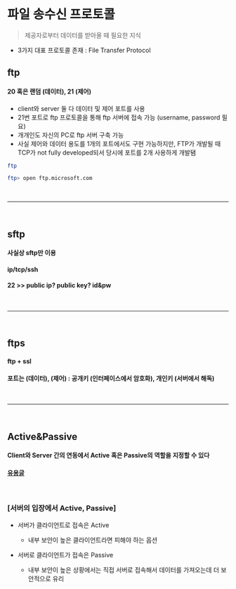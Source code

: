 # 파일 송수신 프로토콜
> 제공자로부터 데이터를 받아올 때 필요한 지식
* 3가지 대표 프로토콜 존재 : File Transfer Protocol

## ftp
#### 20 혹은 랜덤 (데이터), 21 (제어)
 - client와 server 둘 다 데이터 및 제어 포트를 사용
 - 21번 포트로 ftp 프로토콜을 통해 ftp 서버에 접속 가능 (username, password 필요)
 - 개개인도 자신의 PC로 ftp 서버 구축 가능
 - 사실 제어와 데이터 용도를 1개의 포트에서도 구현 가능하지만, FTP가 개발될 때 TCP가 not fully developed되서 당시에 포트를 2개 사용하게 개발됌

```bash
ftp

ftp> open ftp.microsoft.com
```
<br>
<hr>
<br> 

## sftp
#### 사실상 sftp만 이용
#### ip/tcp/ssh
#### 22 >> public ip? public key? id&pw

<br>
<hr>
<br> 

## ftps
#### ftp + ssl 
#### 포트는 (데이터), (제어) : 공개키 (인터페이스에서 암호화), 개인키 (서버에서 해독)

<br>
<hr>
<br> 

## Active&Passive
#### Client와 Server 간의 연동에서 Active 혹은 Passive의 역할을 지정할 수 있다
#### [유용글](https://security-nanglam.tistory.com/408)

<br>

### [서버의 입장에서 Active, Passive]
* 서버가 클라이언트로 접속은 Active
  * 내부 보안이 높은 클라이언트라면 피해야 하는 옵션

* 서버로 클라이언트가 접속은 Passive
  * 내부 보안이 높은 상황에서는 직접 서버로 접속해서 데이터를 가져오는데 더 보안적으로 유리

